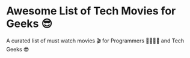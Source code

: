 # Awesome List of Tech Movies for Geeks :sunglasses:
A curated list of must watch movies 🎬 for Programmers 👩‍💻👨‍💻 and Tech Geeks  :sunglasses:
